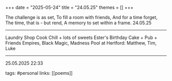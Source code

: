 +++
date = "2025-05-24"
title = "24.05.25"
themes = []
+++

The challenge is as set,
To fill a room with friends,
And for a time forget,
The time, that is - but rend,
A memory to set within a frame.
24.05.25

---

Laundry
Shop
Cook
Chill + lots of sweets
Ester's Birthday Cake + Pub + Friends
Empires, Black Magic, Madness
Pool at Hertford: Matthew, Tim, Luke

---

25.05.2025 22:33

tags: #personal
links: [[poems]]

